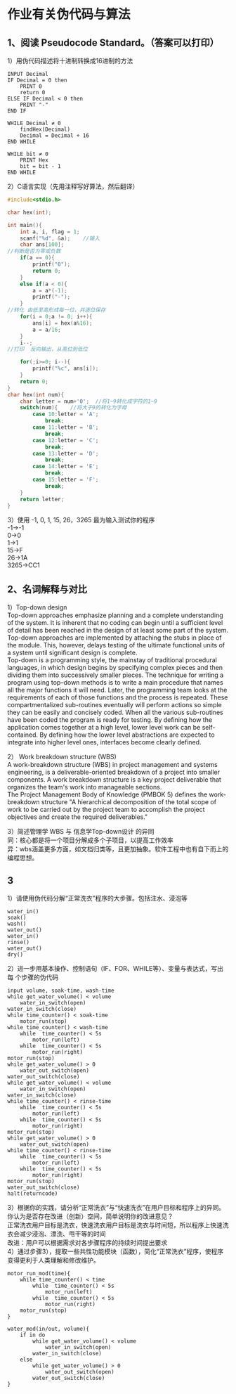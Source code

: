 # 作业有关伪代码与算法
## 1、阅读 Pseudocode Standard。（答案可以打印）  
1）用伪代码描述将十进制转换成16进制的方法  
```
INPUT Decimal
IF Decimal = 0 then
	PRINT 0
	return 0
ELSE IF Decimal < 0 then
	PRINT "-"
END IF

WHILE Decimal ≠ 0
	findHex(Decimal)
	Decimal = Decimal ÷ 16
END WHILE

WHILE bit ≠ 0
	PRINT Hex
	bit = bit - 1
END WHILE
```
2）C语言实现（先用注释写好算法，然后翻译）  

```c
#include<stdio.h>

char hex(int);

int main(){
	int a, i, flag = 1;
	scanf("%d", &a);    //输入  
	char ans[100];
//判断是否为零或负数
	if(a == 0){
		printf("0");
		return 0;
	}
	else if(a < 0){
		a = a*(-1);
		printf("-");
	}
//转化 由低至高形成每一位，并逐位保存
	for(i = 0;a != 0; i++){
		ans[i] = hex(a%16);
		a = a/16;
	} 
	i--;
//打印  反向输出，从高位到低位

	for(;i>=0; i--){
		printf("%c", ans[i]);
	}
	return 0;
}
char hex(int num){
	char letter = num+'0';  //将1~9转化成字符的1~9  
	switch(num){	//将大于9的转化为字母
		case 10:letter = 'A';
			break;
		case 11:letter = 'B';
			break;
		case 12:letter = 'C';
			break;
		case 13:letter = 'D';
			break;	
		case 14:letter = 'E';
			break;	
		case 15:letter = 'F';
			break;
	}
	return letter;
}
```

3）使用 -1, 0, 1, 15, 26，3265 最为输入测试你的程序  
-1->-1  
0->0  
1->1  
15->F  
26->1A  
3265->CC1  
## 2、名词解释与对比  
1）Top-down design  
Top-down approaches emphasize planning and a complete understanding of the system. It is inherent that no coding can begin until a sufficient level of detail has been reached in the design of at least some part of the system. Top-down approaches are implemented by attaching the stubs in place of the module. This, however, delays testing of the ultimate functional units of a system until significant design is complete.  
Top-down is a programming style, the mainstay of traditional procedural languages, in which design begins by specifying complex pieces and then dividing them into successively smaller pieces. The technique for writing a program using top–down methods is to write a main procedure that names all the major functions it will need. Later, the programming team looks at the requirements of each of those functions and the process is repeated. These compartmentalized sub-routines eventually will perform actions so simple they can be easily and concisely coded. When all the various sub-routines have been coded the program is ready for testing. By defining how the application comes together at a high level, lower level work can be self-contained. By defining how the lower level abstractions are expected to integrate into higher level ones, interfaces become clearly defined.  

2） Work breakdown structure (WBS)  
A work-breakdown structure (WBS) in project management and systems engineering, is a deliverable-oriented breakdown of a project into smaller components. A work breakdown structure is a key project deliverable that organizes the team's work into manageable sections.   
The Project Management Body of Knowledge (PMBOK 5) defines the work-breakdown structure "A hierarchical decomposition of the total scope of work to be carried out by the project team to accomplish the project objectives and create the required deliverables."  

3）简述管理学 WBS 与 信息学Top-down设计 的异同  
同：核心都是将一个项目分解成多个子项目，以提高工作效率  
异：wbs涵盖更多方面，如文档归类等，且更加抽象。软件工程中也有自下而上的编程思想。  
## 3
1）请使用伪代码分解“正常洗衣”程序的大步骤。包括注水、浸泡等  
```
water_in()
soak()
wash()
water_out()
water_in()
rinse()
water_out()
dry()
```
2）进一步用基本操作、控制语句（IF、FOR、WHILE等）、变量与表达式，写出每
个步骤的伪代码  
```
input volume, soak-time, wash-time
while get_water_volume() < volume
	water_in_switch(open)
water_in_switch(close)
while time_counter() < soak-time
	motor_run(stop)
while time_counter() < wash-time
	while  time_counter() < 5s
		motor_run(left)
	while  time_counter() < 5s
		motor_run(right)	
motor_run(stop)
while get_water_volume() > 0
	water_out_switch(open)
water_out_switch(close)
while get_water_volume() < volume
	water_in_switch(open)
water_in_switch(close)
while time_counter() < rinse-time
	while  time_counter() < 5s
		motor_run(left)
	while  time_counter() < 5s
		motor_run(right)	
motor_run(stop)
while get_water_volume() > 0
	water_out_switch(open)
while time_counter() < rinse-time
	while  time_counter() < 5s
		motor_run(left)
	while  time_counter() < 5s
		motor_run(right)	
motor_run(stop)
water_out_switch(close)
halt(returncode)
```
3）根据你的实践，请分析“正常洗衣”与“快速洗衣”在用户目标和程序上的异同。
你认为是否存在改进（创新）空间，简单说明你的改进意见？  
正常洗衣用户目标是洗衣，快速洗衣用户目标是洗衣与时间短，所以程序上快速洗衣会减少浸泡、漂洗、甩干等的时间  
改进：用户可以根据需求对各步骤程序的持续时间提出要求  
4）通过步骤3），提取一些共性功能模块（函数），简化“正常洗衣”程序，使程序
变得更利于人类理解和修改维护。  
```
motor_run_mod(time){
	while time_counter() < time
		while  time_counter() < 5s
			motor_run(left)
		while  time_counter() < 5s
			motor_run(right)	
	motor_run(stop)
}

water_mod(in/out, volume){
	if in do
		while get_water_volume() < volume
			water_in_switch(open)
		water_in_switch(close)
	else
		while get_water_volume() > 0
			water_out_switch(open)
		water_out_switch(close)
}
```